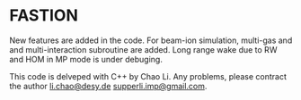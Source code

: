 # FASTION
New features are added in the code. 
For beam-ion simulation, multi-gas and and multi-interaction subroutine are added. 
Long range wake due to RW and HOM in MP mode is under debuging.  


This code is delveped with C++ by Chao Li.
Any problems, please contract the author li.chao@desy.de supperli.imp@gmail.com.








